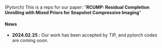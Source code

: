 (Pytorch) This is a repo for our paper: "**RCUMP: Residual Completion Unrolling with Mixed Priors for Snapshot Compressive Imaging**"

#### News
- **2024.02.25 :** Our work has been accepted by TIP, and pytorch codes are coming soon.


